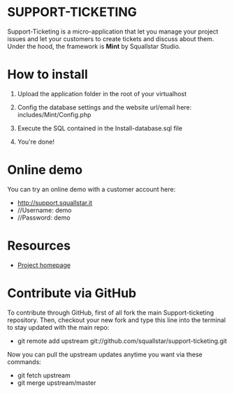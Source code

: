 # SUPPORT-TICKETING

Support-Ticketing is a micro-application that let you manage your project issues and let your customers to create tickets and discuss about them.
Under the hood, the framework is **Mint** by Squallstar Studio.

# How to install

1. Upload the application folder in the root of your virtualhost

2. Config the database settings and the website url/email here: includes/Mint/Config.php

3. Execute the SQL contained in the Install-database.sql file

4. You're done!

# Online demo

You can try an online demo with a customer account here:
 * http://support.squallstar.it
 * //Username: demo
 * //Password: demo

# Resources

 * [Project homepage](https://github.com/squallstar/support-ticketing)

# Contribute via GitHub

To contribute through GitHub, first of all fork the main Support-ticketing repository.
Then, checkout your new fork and type this line into the terminal to stay updated with the main repo:

 * git remote add upstream git://github.com/squallstar/support-ticketing.git

Now you can pull the upstream updates anytime you want via these commands:

 * git fetch upstream
 * git merge upstream/master
